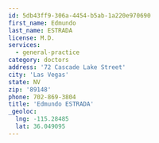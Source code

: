 ```yaml
---
id: 5db43ff9-306a-4454-b5ab-1a220e970690
first_name: Edmundo
last_name: ESTRADA
license: M.D.
services:
  - general-practice
category: doctors
address: '72 Cascade Lake Street'
city: 'Las Vegas'
state: NV
zip: '89148'
phone: 702-869-3804
title: 'Edmundo ESTRADA'
_geoloc:
  lng: -115.28485
  lat: 36.049095
---
```

